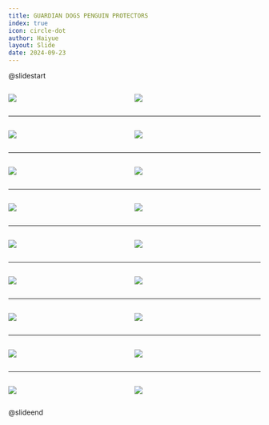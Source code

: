 ```yaml
---
title: GUARDIAN DOGS PENGUIN PROTECTORS
index: true
icon: circle-dot
author: Haiyue
layout: Slide
date: 2024-09-23
---
```

 
@slidestart

<div style="display:flex">
<div style="flex:1">

![](https://raw.githubusercontent.com/yclord/reading/refs/heads/master/english/Level-P/GUARDIAN%20DOGS%20PENGUIN%20PROTECTORS/001.webp)
</div>
<div style="flex:1">

![](https://raw.githubusercontent.com/yclord/reading/refs/heads/master/english/Level-P/GUARDIAN%20DOGS%20PENGUIN%20PROTECTORS/002.webp)
</div>
</div>

---

<div style="display:flex">
<div style="flex:1">

![](https://raw.githubusercontent.com/yclord/reading/refs/heads/master/english/Level-P/GUARDIAN%20DOGS%20PENGUIN%20PROTECTORS/003.webp)
</div>
<div style="flex:1">

![](https://raw.githubusercontent.com/yclord/reading/refs/heads/master/english/Level-P/GUARDIAN%20DOGS%20PENGUIN%20PROTECTORS/004.webp)
</div>
</div>

---

<div style="display:flex">
<div style="flex:1">

![](https://raw.githubusercontent.com/yclord/reading/refs/heads/master/english/Level-P/GUARDIAN%20DOGS%20PENGUIN%20PROTECTORS/005.webp)
</div>
<div style="flex:1">

![](https://raw.githubusercontent.com/yclord/reading/refs/heads/master/english/Level-P/GUARDIAN%20DOGS%20PENGUIN%20PROTECTORS/006.webp)
</div>
</div>

---

<div style="display:flex">
<div style="flex:1">

![](https://raw.githubusercontent.com/yclord/reading/refs/heads/master/english/Level-P/GUARDIAN%20DOGS%20PENGUIN%20PROTECTORS/007.webp)
</div>
<div style="flex:1">

![](https://raw.githubusercontent.com/yclord/reading/refs/heads/master/english/Level-P/GUARDIAN%20DOGS%20PENGUIN%20PROTECTORS/008.webp)
</div>
</div>

---

<div style="display:flex">
<div style="flex:1">

![](https://raw.githubusercontent.com/yclord/reading/refs/heads/master/english/Level-P/GUARDIAN%20DOGS%20PENGUIN%20PROTECTORS/009.webp)
</div>
<div style="flex:1">

![](https://raw.githubusercontent.com/yclord/reading/refs/heads/master/english/Level-P/GUARDIAN%20DOGS%20PENGUIN%20PROTECTORS/010.webp)
</div>
</div>

---

<div style="display:flex">
<div style="flex:1">

![](https://raw.githubusercontent.com/yclord/reading/refs/heads/master/english/Level-P/GUARDIAN%20DOGS%20PENGUIN%20PROTECTORS/011.webp)
</div>
<div style="flex:1">

![](https://raw.githubusercontent.com/yclord/reading/refs/heads/master/english/Level-P/GUARDIAN%20DOGS%20PENGUIN%20PROTECTORS/012.webp)
</div>
</div>

---

<div style="display:flex">
<div style="flex:1">

![](https://raw.githubusercontent.com/yclord/reading/refs/heads/master/english/Level-P/GUARDIAN%20DOGS%20PENGUIN%20PROTECTORS/013.webp)
</div>
<div style="flex:1">

![](https://raw.githubusercontent.com/yclord/reading/refs/heads/master/english/Level-P/GUARDIAN%20DOGS%20PENGUIN%20PROTECTORS/014.webp)
</div>
</div>

---

<div style="display:flex">
<div style="flex:1">

![](https://raw.githubusercontent.com/yclord/reading/refs/heads/master/english/Level-P/GUARDIAN%20DOGS%20PENGUIN%20PROTECTORS/015.webp)
</div>
<div style="flex:1">

![](https://raw.githubusercontent.com/yclord/reading/refs/heads/master/english/Level-P/GUARDIAN%20DOGS%20PENGUIN%20PROTECTORS/016.webp)
</div>
</div>

---

<div style="display:flex">
<div style="flex:1">

![](https://raw.githubusercontent.com/yclord/reading/refs/heads/master/english/Level-P/GUARDIAN%20DOGS%20PENGUIN%20PROTECTORS/017.webp)
</div>
<div style="flex:1">

![](https://raw.githubusercontent.com/yclord/reading/refs/heads/master/english/Level-P/GUARDIAN%20DOGS%20PENGUIN%20PROTECTORS/018.webp)
</div>
</div>

@slideend